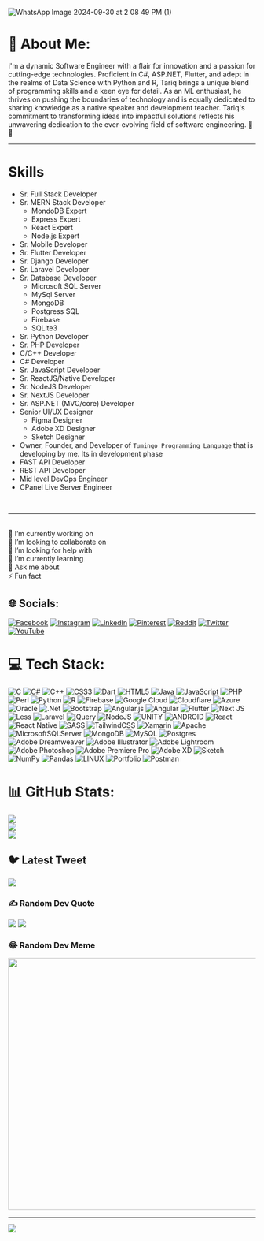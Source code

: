 
![WhatsApp Image 2024-09-30 at 2 08 49 PM (1)](https://github.com/user-attachments/assets/d82bf877-02ec-4d07-bbd1-766febeacf40)


# 💫 About Me:
I'm a dynamic Software Engineer with a flair for innovation and a passion for cutting-edge technologies. Proficient in C#, ASP.NET, Flutter, and adept in the realms of Data Science with Python and R, Tariq brings a unique blend of programming skills and a keen eye for detail. As an ML enthusiast, he thrives on pushing the boundaries of technology and is equally dedicated to sharing knowledge as a native speaker and development teacher. Tariq's commitment to transforming ideas into impactful solutions reflects his unwavering dedication to the ever-evolving field of software engineering. 🚀✨ 

<hr>
 
<h1>Skills</h1>
    <ul class="skills-list">
        <li>Sr. Full Stack Developer</li>
        <li>Sr. MERN Stack Developer
             <ul>
                 <li>MondoDB Expert</li>
                 <li>Express Expert</li>
                 <li>React Expert</li>
                 <li>Node.js Expert</li>
             </ul>
        </li>
        <li>Sr. Mobile Developer</li>
        <li>Sr. Flutter Developer</li>
        <li>Sr. Django Developer </li> 
        <li>Sr. Laravel Developer</li>
        <li>Sr. Database Developer
            <ul>
             <li>Microsoft SQL Server</li>
             <li>MySql Server</li>
             <li>MongoDB</li>
             <li>Postgress SQL</li>
             <li>Firebase</li>
             <li>SQLite3</li>
            </ul> 
        </li>
        <li>Sr. Python Developer</li>
        <li>Sr. PHP Developer </li> 
        <li>C/C++ Developer </li>
        <li>C# Developer </li>
        <li>Sr. JavaScript Developer</li>
        <li>Sr. ReactJS/Native Developer </li>
        <li>Sr. NodeJS Developer </li>
        <li>Sr. NextJS Developer </li>
        <li>Sr. ASP.NET (MVC/core) Developer </li>
     <li>Senior UI/UX Designer
        <ul>
           <li>Figma Designer </li>
           <li>Adobe XD Designer </li>
           <li>Sketch Designer </li>
        </ul>
     </li>    
     <li> Owner, Founder, and Developer of <code>Tumingo Programming Language</code> that is developing by me. Its in development phase </li>
     <li>FAST API Developer </li>
     <li>REST API Developer </li>
     <li>Mid level DevOps Engineer</li>
     <li>CPanel Live Server Engineer</li>
    </ul>


<br>
<hr>
<br>
🔭 I’m currently working on
<br>👯 I’m looking to collaborate on
<br>🤝 I’m looking for help with
<br>🌱 I’m currently learning
<br>💬 Ask me about<br>⚡ Fun fact


## 🌐 Socials:
[![Facebook](https://img.shields.io/badge/Facebook-%231877F2.svg?logo=Facebook&logoColor=white)](https://facebook.com/https://www.facebook.com/profile.php?id=100086602329322) [![Instagram](https://img.shields.io/badge/Instagram-%23E4405F.svg?logo=Instagram&logoColor=white)](https://instagram.com/https://www.instagram.com/_i_am_tariq_mehmood_/) [![LinkedIn](https://img.shields.io/badge/LinkedIn-%230077B5.svg?logo=linkedin&logoColor=white)](https://linkedin.com/in/https://www.linkedin.com/in/tariq-mehmood-3ab013254/) [![Pinterest](https://img.shields.io/badge/Pinterest-%23E60023.svg?logo=Pinterest&logoColor=white)](https://pinterest.com/https://www.pinterest.com/johnbrrighte7427206/) [![Reddit](https://img.shields.io/badge/Reddit-%23FF4500.svg?logo=Reddit&logoColor=white)](https://reddit.com/user/https://www.reddit.com/user/tariq_here_) [![Twitter](https://img.shields.io/badge/Twitter-%231DA1F2.svg?logo=Twitter&logoColor=white)](https://twitter.com/https://twitter.com/TariqMe58571569) [![YouTube](https://img.shields.io/badge/YouTube-%23FF0000.svg?logo=YouTube&logoColor=white)](https://youtube.com/@UCCg95flDcqFkqyswtfdPX0g) 

# 💻 Tech Stack:
![C](https://img.shields.io/badge/c-%2300599C.svg?style=for-the-badge&logo=c&logoColor=white) ![C#](https://img.shields.io/badge/c%23-%23239120.svg?style=for-the-badge&logo=c-sharp&logoColor=white) ![C++](https://img.shields.io/badge/c++-%2300599C.svg?style=for-the-badge&logo=c%2B%2B&logoColor=white) ![CSS3](https://img.shields.io/badge/css3-%231572B6.svg?style=for-the-badge&logo=css3&logoColor=white) ![Dart](https://img.shields.io/badge/dart-%230175C2.svg?style=for-the-badge&logo=dart&logoColor=white) ![HTML5](https://img.shields.io/badge/html5-%23E34F26.svg?style=for-the-badge&logo=html5&logoColor=white) ![Java](https://img.shields.io/badge/java-%23ED8B00.svg?style=for-the-badge&logo=java&logoColor=white) ![JavaScript](https://img.shields.io/badge/javascript-%23323330.svg?style=for-the-badge&logo=javascript&logoColor=%23F7DF1E) ![PHP](https://img.shields.io/badge/php-%23777BB4.svg?style=for-the-badge&logo=php&logoColor=white) ![Perl](https://img.shields.io/badge/perl-%2339457E.svg?style=for-the-badge&logo=perl&logoColor=white) ![Python](https://img.shields.io/badge/python-3670A0?style=for-the-badge&logo=python&logoColor=ffdd54) ![R](https://img.shields.io/badge/r-%23276DC3.svg?style=for-the-badge&logo=r&logoColor=white) ![Firebase](https://img.shields.io/badge/firebase-%23039BE5.svg?style=for-the-badge&logo=firebase) ![Google Cloud](https://img.shields.io/badge/Google%20Cloud-%234285F4.svg?style=for-the-badge&logo=google-cloud&logoColor=white) ![Cloudflare](https://img.shields.io/badge/Cloudflare-F38020?style=for-the-badge&logo=Cloudflare&logoColor=white) ![Azure](https://img.shields.io/badge/azure-%230072C6.svg?style=for-the-badge&logo=azure-devops&logoColor=white) ![Oracle](https://img.shields.io/badge/Oracle-F80000?style=for-the-badge&logo=oracle&logoColor=white) ![.Net](https://img.shields.io/badge/.NET-5C2D91?style=for-the-badge&logo=.net&logoColor=white) ![Bootstrap](https://img.shields.io/badge/bootstrap-%23563D7C.svg?style=for-the-badge&logo=bootstrap&logoColor=white) ![Angular.js](https://img.shields.io/badge/angular.js-%23E23237.svg?style=for-the-badge&logo=angularjs&logoColor=white) ![Angular](https://img.shields.io/badge/angular-%23DD0031.svg?style=for-the-badge&logo=angular&logoColor=white) ![Flutter](https://img.shields.io/badge/Flutter-%2302569B.svg?style=for-the-badge&logo=Flutter&logoColor=white) ![Next JS](https://img.shields.io/badge/Next-black?style=for-the-badge&logo=next.js&logoColor=white) ![Less](https://img.shields.io/badge/less-2B4C80?style=for-the-badge&logo=less&logoColor=white) ![Laravel](https://img.shields.io/badge/laravel-%23FF2D20.svg?style=for-the-badge&logo=laravel&logoColor=white) ![jQuery](https://img.shields.io/badge/jquery-%230769AD.svg?style=for-the-badge&logo=jquery&logoColor=white) ![NodeJS](https://img.shields.io/badge/node.js-6DA55F?style=for-the-badge&logo=node.js&logoColor=white) ![UNITY](https://img.shields.io/badge/Unity-%2320232a.svg?style=for-the-badge&logo=unity&logoColor=white) ![ANDROID](https://img.shields.io/badge/android-%2320232a.svg?style=for-the-badge&logo=android&logoColor=%a4c639) ![React](https://img.shields.io/badge/react-%2320232a.svg?style=for-the-badge&logo=react&logoColor=%2361DAFB) ![React Native](https://img.shields.io/badge/react_native-%2320232a.svg?style=for-the-badge&logo=react&logoColor=%2361DAFB) ![SASS](https://img.shields.io/badge/SASS-hotpink.svg?style=for-the-badge&logo=SASS&logoColor=white) ![TailwindCSS](https://img.shields.io/badge/tailwindcss-%2338B2AC.svg?style=for-the-badge&logo=tailwind-css&logoColor=white) ![Xamarin](https://img.shields.io/badge/Xamarin-3199DC?style=for-the-badge&logo=xamarin&logoColor=white) ![Apache](https://img.shields.io/badge/apache-%23D42029.svg?style=for-the-badge&logo=apache&logoColor=white) ![MicrosoftSQLServer](https://img.shields.io/badge/Microsoft%20SQL%20Sever-CC2927?style=for-the-badge&logo=microsoft%20sql%20server&logoColor=white) ![MongoDB](https://img.shields.io/badge/MongoDB-%234ea94b.svg?style=for-the-badge&logo=mongodb&logoColor=white) ![MySQL](https://img.shields.io/badge/mysql-%2300f.svg?style=for-the-badge&logo=mysql&logoColor=white) ![Postgres](https://img.shields.io/badge/postgres-%23316192.svg?style=for-the-badge&logo=postgresql&logoColor=white) ![Adobe Dreamweaver](https://img.shields.io/badge/Adobe%20Dreamweaver-FF61F6.svg?style=for-the-badge&logo=Adobe%20Dreamweaver&logoColor=white) ![Adobe Illustrator](https://img.shields.io/badge/adobeillustrator-%23FF9A00.svg?style=for-the-badge&logo=adobeillustrator&logoColor=white) ![Adobe Lightroom](https://img.shields.io/badge/Adobe%20Lightroom-31A8FF.svg?style=for-the-badge&logo=Adobe%20Lightroom&logoColor=white) ![Adobe Photoshop](https://img.shields.io/badge/adobephotoshop-%2331A8FF.svg?style=for-the-badge&logo=adobephotoshop&logoColor=white) ![Adobe Premiere Pro](https://img.shields.io/badge/Adobe%20Premiere%20Pro-9999FF.svg?style=for-the-badge&logo=Adobe%20Premiere%20Pro&logoColor=white) ![Adobe XD](https://img.shields.io/badge/Adobe%20XD-470137?style=for-the-badge&logo=Adobe%20XD&logoColor=#FF61F6) ![Sketch](https://img.shields.io/badge/Sketch-FFB387?style=for-the-badge&logo=sketch&logoColor=black) ![NumPy](https://img.shields.io/badge/numpy-%23013243.svg?style=for-the-badge&logo=numpy&logoColor=white) ![Pandas](https://img.shields.io/badge/pandas-%23150458.svg?style=for-the-badge&logo=pandas&logoColor=white) ![LINUX](https://img.shields.io/badge/Linux-FCC624?style=for-the-badge&logo=linux&logoColor=black) ![Portfolio](https://img.shields.io/badge/Portfolio-%23000000.svg?style=for-the-badge&logo=firefox&logoColor=#FF7139) ![Postman](https://img.shields.io/badge/Postman-FF6C37?style=for-the-badge&logo=postman&logoColor=white)
# 📊 GitHub Stats:
![](https://github-readme-stats.vercel.app/api?username=TariqMehmood1004&theme=dracula&hide_border=true&include_all_commits=true&count_private=true)<br/>
![](https://github-readme-streak-stats.herokuapp.com/?user=TariqMehmood1004&theme=dracula&hide_border=true)<br/>
![](https://github-readme-stats.vercel.app/api/top-langs/?username=TariqMehmood1004&theme=dracula&hide_border=true&include_all_commits=true&count_private=true&layout=compact)

## 🐦 Latest Tweet
[![](https://gtce.itsvg.in/api?username=https://twitter.com/TariqMe58571569)](https://github.com/VishwaGauravIn/github-twitter-card-embed)

### ✍️ Random Dev Quote
![](https://quotes-github-readme.vercel.app/api?type=horizontal&theme=tokyonight)
[![](https://visitcount.itsvg.in/api?id=TariqMehmood1004&label=Tariq%20Memood&color=2&pretty=true)](https://visitcount.itsvg.in)

### 😂 Random Dev Meme
<img src="https://random-memer.herokuapp.com/" width="512px"/>

---
[![](https://visitcount.itsvg.in/api?id=TariqMehmood1004&icon=0&color=1)](https://visitcount.itsvg.in)

<!-- Proudly created with GPRM ( https://gprm.itsvg.in ) -->
